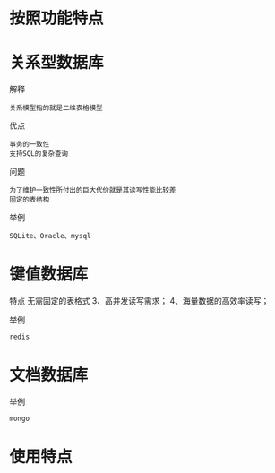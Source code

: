


# 按照功能特点


# 关系型数据库

解释

    关系模型指的就是二维表格模型
    
优点
    
    事务的一致性
    支持SQL的复杂查询

问题

    为了维护一致性所付出的巨大代价就是其读写性能比较差
    固定的表结构
    
举例

    SQLite、Oracle、mysql
    
    
# 键值数据库


特点
    无需固定的表格式
    3、高并发读写需求；
    4、海量数据的高效率读写；

举例

    redis

# 文档数据库


举例

    mongo
    
    



# 使用特点





